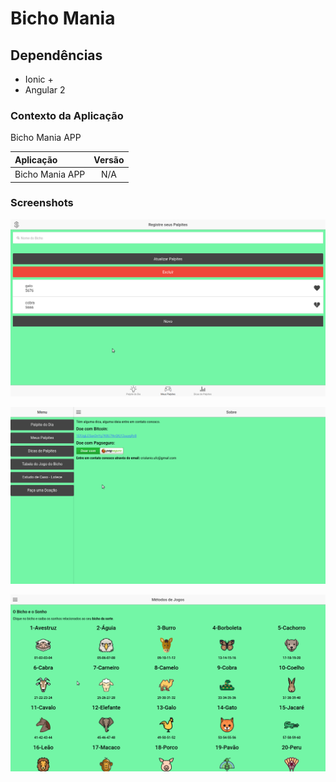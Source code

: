 # Bicho Mania

## Dependências
- Ionic +
- Angular 2

### Contexto da Aplicação
Bicho Mania APP

| Aplicação                     | Versão        |
| :---------------------------- |:-------------:|
| Bicho Mania APP            | N/A           |


### Screenshots
![alt tag](https://raw.githubusercontent.com/crislanio/BichoMania-IonicAngular2/master/1.png)

![alt tag](https://raw.githubusercontent.com/crislanio/BichoMania-IonicAngular2/master/2.png)

![alt tag](https://raw.githubusercontent.com/crislanio/BichoMania-IonicAngular2/master/3.png)



